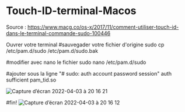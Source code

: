 # Touch-ID-terminal-Macos

Source : https://www.macg.co/os-x/2017/11/comment-utiliser-touch-id-dans-le-terminal-commande-sudo-100446

Ouvrer votre terminal
#sauvegader votre fichier d'origine
sudo cp /etc/pam.d/sudo /etc/pam.d/sudo.bak

#modifier avec nano le fichier
sudo nano /etc/pam.d/sudo

#ajouter sous la ligne "# sudo: auth account password session"
auth       sufficient     pam_tid.so

![Capture d’écran 2022-04-03 à 20 16 21](https://user-images.githubusercontent.com/42283374/161442236-9158751d-b12c-4f7b-86cd-7fca5bc7ff81.png)

#fin!
![Capture d’écran 2022-04-03 à 20 16 12](https://user-images.githubusercontent.com/42283374/161442277-6907e465-fb84-4b32-9297-79fe7758f23b.png)
